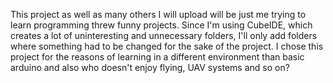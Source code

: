 This project as well as many others I will upload will be just me trying to learn programming threw funny projects.
Since I'm using CubeIDE, which creates a lot of uninteresting and unnecessary folders, I'll only add folders where something had to be changed for the sake of the project. 
I chose this project for the reasons of learning in a different environment than basic arduino and also who doesn't enjoy flying, UAV systems and so on? 
